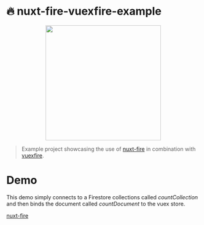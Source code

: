 # 🔥 nuxt-fire-vuexfire-example

<p align="center"><img align="center" height="300px" src="https://nuxt-fire-demo.firebaseapp.com/logo_text.png"/></p>

> Example project showcasing the use of [nuxt-fire](https://github.com/lupas/nuxt-fire) in combination with [vuexfire](https://github.com/vuejs/vuefire/tree/master/packages/vuexfire).

# Demo

This demo simply connects to a Firestore collections called _countCollection_ and then binds the document called _countDocument_ to the vuex store.

[nuxt-fire](https://nuxt-fire-vuexfire.firebaseapp.com/)
